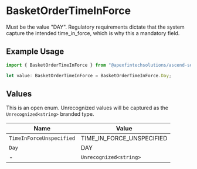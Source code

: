 # BasketOrderTimeInForce

Must be the value "DAY". Regulatory requirements dictate that the system capture the intended time_in_force, which is why this a mandatory field.

## Example Usage

```typescript
import { BasketOrderTimeInForce } from "@apexfintechsolutions/ascend-sdk/models/components";

let value: BasketOrderTimeInForce = BasketOrderTimeInForce.Day;
```

## Values

This is an open enum. Unrecognized values will be captured as the `Unrecognized<string>` branded type.

| Name                      | Value                     |
| ------------------------- | ------------------------- |
| `TimeInForceUnspecified`  | TIME_IN_FORCE_UNSPECIFIED |
| `Day`                     | DAY                       |
| -                         | `Unrecognized<string>`    |